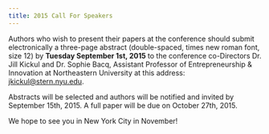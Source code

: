 ```yaml
---
title: 2015 Call For Speakers
---
```

Authors who wish to present their papers at the conference should submit electronically a three-page abstract (double-spaced, times new roman font, size 12) by __Tuesday September 1st, 2015__ to the conference co-Directors Dr. Jill Kickul and Dr. Sophie Bacq, Assistant Professor of Entrepreneurship & Innovation at Northeastern University at this address: jkickul@stern.nyu.edu.

Abstracts will be selected and authors will be notified and invited by September 15th, 2015. A full paper will be due on October 27th, 2015.

We hope to see you in New York City in November!
